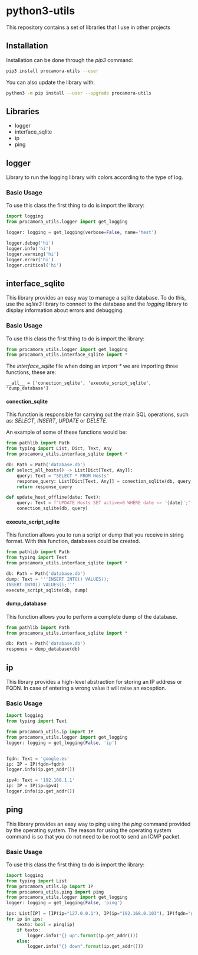 # python3-utils

This repository contains a set of libraries that I use in other projects

## Installation

Installation can be done through the _pip3_ command:

```bash
pip3 install procamora-utils --user
```

You can also update the library with:

```bash
python3 -m pip install --user --upgrade procamora-utils
```


## Libraries


- logger
- interface_sqlite
- ip
- ping




## logger

Library to run the logging library with colors according to the type of log.


### Basic Usage


To use this class the first thing to do is import the library:


```python
import logging
from procamora_utils.logger import get_logging

logger: logging = get_logging(verbose=False, name='test')

logger.debug('hi')
logger.info('hi')
logger.warning('hi')
logger.error('hi')
logger.critical('hi')
```








## interface_sqlite

This library provides an easy way to manage a sqlite database. To do this, use the _sqlite3_ library to connect to the database and the _logging_ library to display information about errors and debugging.

### Basic Usage

To use this class the first thing to do is import the library:

```python
from procamora_utils.logger import get_logging
from procamora_utils.interface_sqlite import *
```

The _interface_sqlite_ file when doing an _import *_ we are importing three functions, these are:



    __all__ = ['conection_sqlite', 'execute_script_sqlite', 'dump_database']



#### conection_sqlite

This function is responsible for carrying out the main SQL operations, such as: _SELECT_, _INSERT_, _UPDATE_ or _DELETE_.


An example of some of these functions would be:


```python
from pathlib import Path
from typing import List, Dict, Text, Any
from procamora_utils.interface_sqlite import *

db: Path = Path('database.db')
def select_all_hosts() -> List[Dict[Text, Any]]:
    query: Text = "SELECT * FROM Hosts"
    response_query: List[Dict[Text, Any]] = conection_sqlite(db, query, is_dict=True)
    return response_query

def update_host_offline(date: Text):
    query: Text = f"UPDATE Hosts SET active=0 WHERE date <> '{date}';"
    conection_sqlite(db, query)
```


#### execute_script_sqlite


This function allows you to run a script or dump that you receive in string format. With this function, databases could be created.


```python
from pathlib import Path
from typing import Text
from procamora_utils.interface_sqlite import *

db: Path = Path('database.db')
dump: Text = '''INSERT INTO() VALUES();
INSERT INTO() VALUES();'''
execute_script_sqlite(db, dump)
```

#### dump_database


This function allows you to perform a complete dump of the database.




```python
from pathlib import Path
from procamora_utils.interface_sqlite import *

db: Path = Path('database.db')
response = dump_database(db)
```



## ip

This library provides a high-level abstraction for storing an IP address or FQDN. In case of entering a wrong value it will raise an exception.

### Basic Usage

```python
import logging
from typing import Text

from procamora_utils.ip import IP
from procamora_utils.logger import get_logging
logger: logging = get_logging(False, 'ip')


fqdn: Text = 'google.es'
ip: IP = IP(fqdn=fqdn)
logger.info(ip.get_addr())

ipv4: Text = '192.168.1.1'
ip: IP = IP(ip=ipv4)
logger.info(ip.get_addr())
```



## ping

This library provides an easy way to ping using the _ping_ command provided by the operating system. The reason for using the operating system command is so that you do not need to be root to send an ICMP packet.

### Basic Usage


To use this class the first thing to do is import the library:


```python
import logging
from typing import List
from procamora_utils.ip import IP
from procamora_utils.ping import ping
from procamora_utils.logger import get_logging
logger: logging = get_logging(False, 'ping')

ips: List[IP] = [IP(ip="127.0.0.1"), IP(ip="192.168.0.103"), IP(fqdn="google.es"), IP(fqdn="google.false")]
for ip in ips:
    texto: bool = ping(ip)
    if texto:
        logger.info("{} up".format(ip.get_addr()))
    else:
        logger.info("{} down".format(ip.get_addr()))
```







